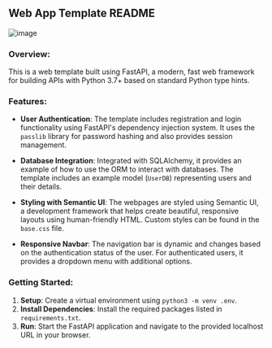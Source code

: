 ## Web App Template README

![image](https://github.com/john-markowsky/Web-App-Template/assets/123923257/5567f06d-0487-41b4-a4f2-60dcc5d1e432)

### Overview:
This is a web template built using FastAPI, a modern, fast web framework for building APIs with Python 3.7+ based on standard Python type hints.

### Features:

- **User Authentication**: The template includes registration and login functionality using FastAPI's dependency injection system. It uses the `passlib` library for password hashing and also provides session management.
  
- **Database Integration**: Integrated with SQLAlchemy, it provides an example of how to use the ORM to interact with databases. The template includes an example model (`UserDB`) representing users and their details.

- **Styling with Semantic UI**: The webpages are styled using Semantic UI, a development framework that helps create beautiful, responsive layouts using human-friendly HTML. Custom styles can be found in the `base.css` file.

- **Responsive Navbar**: The navigation bar is dynamic and changes based on the authentication status of the user. For authenticated users, it provides a dropdown menu with additional options.

### Getting Started:

1. **Setup**: Create a virtual environment using `python3 -m venv .env`.
2. **Install Dependencies**: Install the required packages listed in `requirements.txt`.
3. **Run**: Start the FastAPI application and navigate to the provided localhost URL in your browser.
